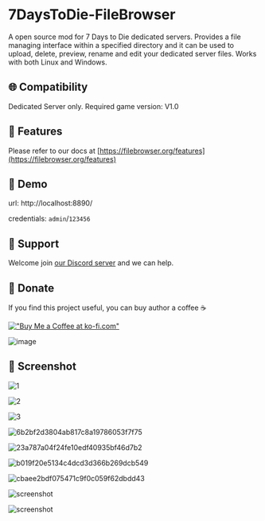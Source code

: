 # 7DaysToDie-FileBrowser
A open source mod for 7 Days to Die dedicated servers. Provides a file managing interface within a specified directory and it can be used to upload, delete, preview, rename and edit your dedicated server files. Works with both Linux and Windows.

## 🌐 Compatibility
Dedicated Server only. Required game version: V1.0

## 🎉 Features
Please refer to our docs at [https://filebrowser.org/features](https://filebrowser.org/features)

## 📌 Demo
url: http://localhost:8890/

credentials: `admin`/`123456`

## 👷 Support
Welcome join [our Discord server](<https://discord.gg/zdnmngsBK4>) and we can help.

## 💚 Donate
If you find this project useful, you can buy author a coffee :coffee:

[!["Buy Me a Coffee at ko-fi.com"](https://storage.ko-fi.com/cdn/kofi1.png?v=3)](https://ko-fi.com/L3L012RJ8R)

![image](https://github.com/user-attachments/assets/615fb619-5f40-42da-86ad-e60de11cdef2)

## 🎨 Screenshot
![1](https://github.com/user-attachments/assets/b505312d-88c7-4151-8246-141eb58c79ff)

![2](https://github.com/user-attachments/assets/ead2e08f-5a21-4cfd-97bd-3594a317134d)

![3](https://github.com/user-attachments/assets/e472cf9e-f5f2-4bbe-b0c5-979136e44a02)

![6b2bf2d3804ab817c8a19786053f7f75](https://github.com/user-attachments/assets/11ca1ed8-0d71-4880-a750-af43aee8af45)

![23a787a04f24fe10edf40935bf46d7b2](https://github.com/user-attachments/assets/6e3155e4-e61f-49f4-a4c4-d10b56fc92dc)

![b019f20e5134c4dcd3d366b269dcb549](https://github.com/user-attachments/assets/98105a83-720e-47a8-8ea5-11d9717e21c3)

![cbaee2bdf075471c9f0c059f62dbdd43](https://github.com/user-attachments/assets/2dc2b435-4be7-481b-97f4-d4ca61c33f00)

![screenshot](https://github.com/1249993110/7DaysToDie-FileBrowser/assets/38341761/9c4d9b04-1bde-4af1-9945-c51f4ac7347e)

![screenshot](https://github.com/1249993110/7DaysToDie-FileBrowser/assets/38341761/742e55eb-ce68-428e-b8de-dcea1449e1bb)
